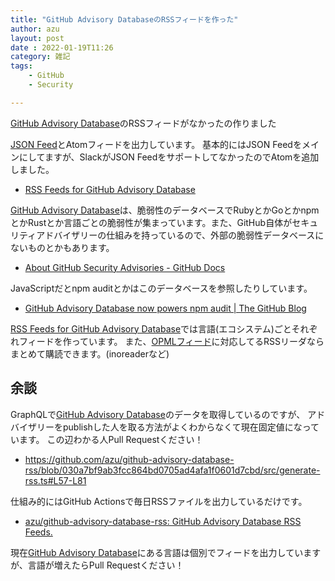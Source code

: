 ```yaml
---
title: "GitHub Advisory DatabaseのRSSフィードを作った"
author: azu
layout: post
date : 2022-01-19T11:26
category: 雑記
tags:
    - GitHub
    - Security

---
```


[GitHub Advisory Database](https://github.com/advisories)のRSSフィードがなかったの作りました

[JSON Feed](https://www.jsonfeed.org/)とAtomフィードを出力しています。
基本的にはJSON Feedをメインにしてますが、SlackがJSON FeedをサポートしてなかったのでAtomを追加しました。

- [RSS Feeds for GitHub Advisory Database](https://azu.github.io/github-advisory-database-rss/)

[GitHub Advisory Database](https://github.com/advisories)は、脆弱性のデータベースでRubyとかGoとかnpmとかRustとか言語ごとの脆弱性が集まっています。また、GitHub自体がセキュリティアドバイザリーの仕組みを持っているので、外部の脆弱性データベースにないものとかもあります。

- [About GitHub Security Advisories - GitHub Docs](https://docs.github.com/en/code-security/security-advisories/about-github-security-advisories)

JavaScriptだとnpm auditとかはこのデータベースを参照したりしています。

- [GitHub Advisory Database now powers npm audit | The GitHub Blog](https://github.blog/2021-10-07-github-advisory-database-now-powers-npm-audit/)

[RSS Feeds for GitHub Advisory Database](https://azu.github.io/github-advisory-database-rss/)では言語(エコシステム)ごとそれぞれフィードを作っています。
また、[OPMLフィード](https://azu.github.io/github-advisory-database-rss/index.opml)に対応してるRSSリーダならまとめて購読できます。(inoreaderなど)

## 余談

GraphQLで[GitHub Advisory Database](https://github.com/advisories)のデータを取得しているのですが、
アドバイザリーをpublishした人を取る方法がよくわからなくて現在固定値になっています。
この辺わかる人Pull Requestください！

- https://github.com/azu/github-advisory-database-rss/blob/030a7bf9ab3fcc864bd0705ad4afa1f0601d7cbd/src/generate-rss.ts#L57-L81

仕組み的にはGitHub Actionsで毎日RSSファイルを出力しているだけです。

- [azu/github-advisory-database-rss: GitHub Advisory Database RSS Feeds.](https://github.com/azu/github-advisory-database-rss)

現在[GitHub Advisory Database](https://github.com/advisories)にある言語は個別でフィードを出力していますが、言語が増えたらPull Requestください！